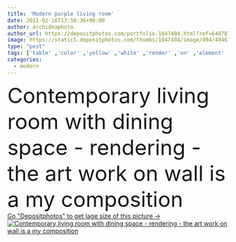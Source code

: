 ```yaml
---
title: 'Modern purple living room'
date: 2011-02-16T13:50:36+00:00
author: archideaphoto
author_url: https://depositphotos.com/portfolio-1047404.html?ref=64678756
image: https://static5.depositphotos.com/thumbs/1047404/image/494/4946755/api_thumb_450.jpg?forcejpeg=true
type: "post"
tags: ['table' ,'color' ,'yellow' ,'white' ,'render' ,'on' ,'element' ,'design' ,'space' ,'glass' ,'luxury' ,'beautiful' ,'sale' ,'bright' ,'art' ,'Decor' ,'comfortable' ,'detail' ,'flowers' ,'light' ,'wooden' ,'lifestyles' ,'chair' ,'style' ,'frame' ,'dinner' ,'carpet' ,'modern' ,'paint' ,'violet' ,'cat' ,'elements' ,'creative' ,'purple' ,'building' ,'house' ,'wall' ,'lamp' ,'domestic' ,'interior' ,'indoor' ,'cozy' ,'insect' ,'beige' ,'home' ,'fingers' ,'with' ,'work' ,'clean' ,'salon' ]
categories: 
  - modern
---
```

<div aling="center">
            <font size="60"> Contemporary living room with dining space - rendering - the art work on wall is a my composition</font>   
</div>
<div>
    <a href='https://depositphotos.com/4946755/stock-photo-modern-purple-living-room.html?ref=64678756' target=_blank > Go "Depositphotos" to get lage size of this picture ->
        <img href='https://depositphotos.com/4946755/stock-photo-modern-purple-living-room.html?ref=64678756' src='https://static5.depositphotos.com/1047404/494/i/950/depositphotos_4946755-stock-photo-modern-purple-living-room.jpg?forcejpeg=true' alt='Contemporary living room with dining space - rendering - the art work on wall is a my composition' >
    </a>
</div>

